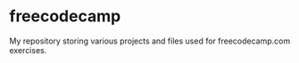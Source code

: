 # freecodecamp

My repository storing various projects and files used for freecodecamp.com exercises.
